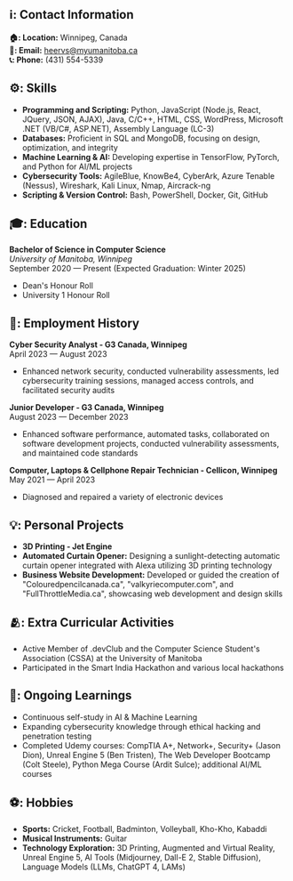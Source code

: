 ## ℹ️: Contact Information

**🏠: Location:** Winnipeg, Canada  
**📧: Email:** [heervs@myumanitoba.ca](mailto:heervs@myumanitoba.ca)  
**📞: Phone:** (431) 554-5339  

## ⚙️: Skills

- **Programming and Scripting:** Python, JavaScript (Node.js, React, JQuery, JSON, AJAX), Java, C/C++, HTML, CSS, WordPress, Microsoft .NET (VB/C#, ASP.NET), Assembly Language (LC-3)
- **Databases:** Proficient in SQL and MongoDB, focusing on design, optimization, and integrity
- **Machine Learning & AI:** Developing expertise in TensorFlow, PyTorch, and Python for AI/ML projects
- **Cybersecurity Tools:** AgileBlue, KnowBe4, CyberArk, Azure Tenable (Nessus), Wireshark, Kali Linux, Nmap, Aircrack-ng
- **Scripting & Version Control:** Bash, PowerShell, Docker, Git, GitHub

## 🎓: Education

**Bachelor of Science in Computer Science**  
*University of Manitoba, Winnipeg*  
September 2020 — Present (Expected Graduation: Winter 2025)
- Dean's Honour Roll
- University 1 Honour Roll

## 💼: Employment History

**Cyber Security Analyst - G3 Canada, Winnipeg**  
April 2023 — August 2023
- Enhanced network security, conducted vulnerability assessments, led cybersecurity training sessions, managed access controls, and facilitated security audits

**Junior Developer - G3 Canada, Winnipeg**  
August 2023 — December 2023
- Enhanced software performance, automated tasks, collaborated on software development projects, conducted vulnerability assessments, and maintained code standards

**Computer, Laptops & Cellphone Repair Technician - Cellicon, Winnipeg**  
May 2021 — April 2023
- Diagnosed and repaired a variety of electronic devices

## 💡: Personal Projects

- **3D Printing - Jet Engine**
- **Automated Curtain Opener:** Designing a sunlight-detecting automatic curtain opener integrated with Alexa utilizing 3D printing technology
- **Business Website Development:** Developed or guided the creation of "Colouredpencilcanada.ca", "valkyriecomputer.com", and "FullThrottleMedia.ca", showcasing web development and design skills

## 🫂: Extra Curricular Activities

- Active Member of .devClub and the Computer Science Student's Association (CSSA) at the University of Manitoba
- Participated in the Smart India Hackathon and various local hackathons

## 📖: Ongoing Learnings

- Continuous self-study in AI & Machine Learning
- Expanding cybersecurity knowledge through ethical hacking and penetration testing
- Completed Udemy courses: CompTIA A+, Network+, Security+ (Jason Dion), Unreal Engine 5 (Ben Tristen), The Web Developer Bootcamp (Colt Steele), Python Mega Course (Ardit Sulce); additional AI/ML courses

## ⚽: Hobbies

- **Sports:** Cricket, Football, Badminton, Volleyball, Kho-Kho, Kabaddi
- **Musical Instruments:** Guitar
- **Technology Exploration:** 3D Printing, Augmented and Virtual Reality, Unreal Engine 5, AI Tools (Midjourney, Dall-E 2, Stable Diffusion), Language Models (LLMs, ChatGPT 4, LAMs)

